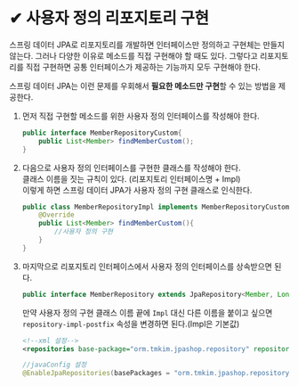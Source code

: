 # ✔ 사용자 정의 리포지토리 구현
스프링 데이터 JPA로 리포지토리를 개발하면 인터페이스만 정의하고 구현체는 만들지 않는다. 그러나 다양한 이유로 메소드를 직접 구현해야 할 때도 있다. 그렇다고 리포지토리를 직접 구현하면 공통 인터페이스가 제공하는 기능까지 모두 구현해야 한다.   

스프링 데이터 JPA는 이런 문제를 우회해서 **필요한 메소드만 구현**할 수 있는 방법을 제공한다.   
1. 먼저 직접 구현할 메소드를 위한 사용자 정의 인터페이스를 작성해야 한다.
    ```java
    public interface MemberRepositoryCustom{
        public List<Member> findMemberCustom();
    }
    ```
2. 다음으로 사용자 정의 인터페이스를 구현한 클래스를 작성해야 한다.   
클래스 이름을 짓는 규칙이 있다. (리포지토리 인터페이스명 + Impl)   
이렇게 하면 스프링 데이터 JPA가 사용자 정의 구현 클래스로 인식한다.
    ```java
    public class MemberRepositoryImpl implements MemberRepositoryCustom{
        @Override
        public List<Member> findMemberCustom(){
            //사용자 정의 구현
        }
    }
    ```
3. 마지막으로 리포지토리 인터페이스에서 사용자 정의 인터페이스를 상속받으면 된다.
    ```java
    public interface MemberRepository extends JpaRepository<Member, Long>, MemberRepositoryCustom{}
    ```
    만약 사용자 정의 구현 클래스 이름 끝에 `Impl` 대신 다른 이름을 붙이고 싶으면 `repository-impl-postfix` 속성을 변경하면 된다.(Impl은 기본값)

    ```xml
    <!--xml 설정-->
    <repositories base-package="orm.tmkim.jpashop.repository" repository-impl-postfix="Impl">
    ```
    ```java
    //javaConfig 설정
    @EnableJpaRepositories(basePackages = "orm.tmkim.jpashop.repository", repositoryImplementationPostfix = "Impl")
    ```